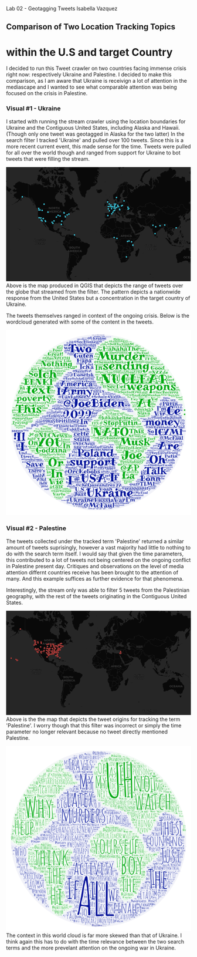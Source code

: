 Lab 02 - Geotagging Tweets
Isabella Vazquez

## Comparison of Two Location Tracking Topics 
# within the U.S and target Country

I decided to run this Tweet crawler on two countries facing immense crisis right now: respectively Ukraine and Palestine. I decided to make this comparison, as I am aware that Ukraine is receivign a lot of attention in the mediascape and I wanted to see what comparable attention was being focused on the crisis in Palestine.

### Visual #1 - Ukraine
I started with running the stream crawler using the location boundaries for Ukraine and the Contiguous United States, including Alaska and Hawaii. (Though only one tweet was geotagged in Alaska for the two latter)
In the search filter I tracked 'Ukraine' and pulled over 100 tweets. Since this is a more recent current event, this made sense for the time. Tweets were pulled for all over the world though and ranged from support for Ukraine to bot tweets that were filling the stream. 

![Map of Tweets filtered 'Ukraine'](img/screenshot_of_map-1.png)
Above is the map produced in QGIS that depicts the range of tweets over the globe that streamed from the filter. The pattern depicts a nationwide response from the United States but a concentration in the target country of Ukraine. 

The tweets themselves ranged in context of the ongoing crisis.
Below is the wordcloud generated with some of the content in the tweets.

![Wordcloud for tracked term: Ukraine](img/screenshot_of_wordcloud-1.png)

### Visual #2 - Palestine
The tweets collected under the tracked term 'Palestine' returned a similar amount of tweets suprisingly, however a vast majority had little to nothing to do with the search term itself. I would say that given the time parameters, this contributed to a lot of tweets not being centered on the ongoing conflict in Palestine present day. 
Critiques and observations on the level of media attention differnt countries receive has been brought to the attention of many. And this example suffices as further evidence for that phenomena.

Interestingly, the stream only was able to filter 5 tweets from the Palestinian geography, with the rest of the tweets originating in the Contiguous United States. 

![Map of Tweets filtered 'Palestine'](img/screenshot_of_map-2.png)
Above is the the map that depicts the tweet origins for tracking the term 'Palestine'. I worry though that this filter was incorrect or simply the time parameter no longer relevant because no tweet directly mentioned Palestine. 

![Wordcloud for tracked term: Palestine](img/screenshot_of_wordcloud-2.png)
The context in this world cloud is far more skewed than that of Ukraine. I think again this has to do with the time relevance between the two search terms and the more prevelant attention on the ongoing war in Ukraine. 
